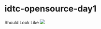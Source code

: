 # idtc-opensource-day1

Should Look Like
![](https://storage.googleapis.com/incind/Default%20ViewoZvd1U1.png)
